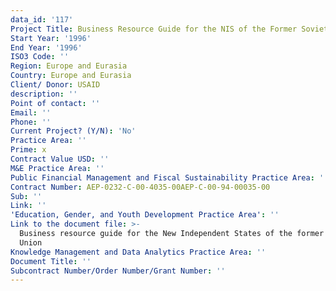 ```yaml
---
data_id: '117'
Project Title: Business Resource Guide for the NIS of the Former Soviet Union
Start Year: '1996'
End Year: '1996'
ISO3 Code: ''
Region: Europe and Eurasia
Country: Europe and Eurasia
Client/ Donor: USAID
description: ''
Point of contact: ''
Email: ''
Phone: ''
Current Project? (Y/N): 'No'
Practice Area: ''
Prime: x
Contract Value USD: ''
M&E Practice Area: ''
Public Financial Management and Fiscal Sustainability Practice Area: ''
Contract Number: AEP-0232-C-00-4035-00AEP-C-00-94-00035-00
Sub: ''
Link: ''
'Education, Gender, and Youth Development Practice Area': ''
Link to the document file: >-
  Business resource guide for the New Independent States of the former Soviet
  Union
Knowledge Management and Data Analytics Practice Area: ''
Document Title: ''
Subcontract Number/Order Number/Grant Number: ''
---
```

